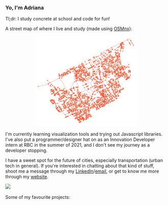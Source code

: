 ### Yo, I'm Adriana

Tl;dr: I study concrete at school and code for fun!

A street map of where I live and study (made using [OSMnx](https://linkinghub.elsevier.com/retrieve/pii/S0198971516303970)):

<p align="center"><img align="centre" width="320" src="waterloo2.png"></img></p>

I'm currently learning visualization tools and trying out Javascript libraries. I've also put a programmer/designer hat on as an Innovation Developer intern at RBC in the summer of 2021, and I don't see my journey as a developer stopping.

I have a sweet spot for the future of cities, especially transportation (urban tech in general). If you're interested in chatting about that kind of stuff, shoot me a message through my [LinkedIn](https://www.linkedin.com/in/adriana-ceric/)/[email](adriana.ceric@gmail.com), or get to know me more through my [website](https://adrianaceric.github.io/).
<br>

![](https://komarev.com/ghpvc/?username=AdrianaCeric&color=blueviolet)

Some of my favourite projects:
